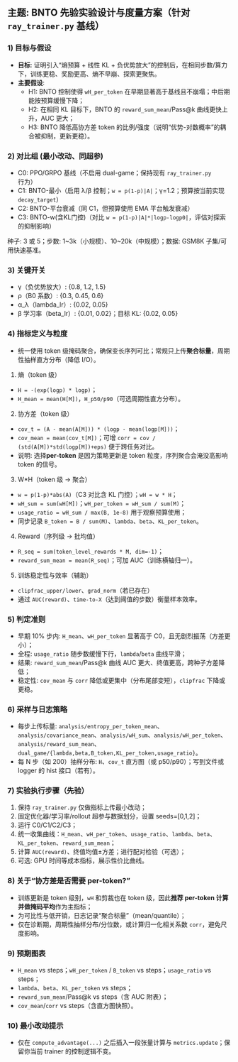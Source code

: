 ## 主题: BNTO 先验实验设计与度量方案（针对 `ray_trainer.py` 基线）

### 1) 目标与假设
- **目标**: 证明引入“熵预算 + 线性 KL + 负优势放大”的控制后，在相同步数/算力下，训练更稳、奖励更高、熵不早崩、探索更聚焦。
- **主要假设**:
  - H1: BNTO 控制使得 `wH_per_token` 在早期显著高于基线且不崩塌；中后期能按预算缓慢下降；
  - H2: 在相同 KL 目标下，BNTO 的 `reward_sum_mean`/Pass@k 曲线更快上升，AUC 更大；
  - H3: BNTO 降低高协方差 token 的比例/强度（说明“优势-对数概率”的耦合被抑制，更新更稳）。

### 2) 对比组 (最小改动、同超参)
- C0: PPO/GRPO 基线（不启用 dual-game；保持现有 `ray_trainer.py` 行为）
- C1: BNTO-最小（启用 λ/β 控制；`w = p(1-p)|A|`；γ=1.2；预算按当前实现 `decay_target`）
- C2: BNTO-平台衰减（同 C1，但预算使用 EMA 平台触发衰减）
- C3: BNTO-w(含KL门控)（对比 `w = p(1-p)|A|*|logp-logp0|`，评估对探索的抑制影响）

种子: 3 或 5；步数: 1~3k（小规模）、10~20k（中规模）；数据: GSM8K 子集/可用快速基准。

### 3) 关键开关
- γ（负优势放大）: {0.8, 1.2, 1.5}
- ρ（B0 系数）: {0.3, 0.45, 0.6}
- α_λ（lambda_lr）: {0.02, 0.05}
- β 学习率（beta_lr）: {0.01, 0.02}；目标 KL: {0.02, 0.05}

### 4) 指标定义与粒度
- 统一使用 token 级掩码聚合，确保变长序列可比；常规只上传**聚合标量**，周期性抽样直方分布（降低 I/O）。

1) 熵（token 级）
  - `H = -(exp(logp) * logp)`；
  - `H_mean = mean(H[M])`，`H_p50/p90`（可选周期性直方分布）。

2) 协方差（token 级）
  - `cov_t = (A - mean(A[M])) * (logp - mean(logp[M]))`；
  - `cov_mean = mean(cov_t[M])`；可增 `corr = cov / (std(A[M])*std(logp[M])+eps)` 便于跨任务对比。
  - 说明: 选择**per-token** 是因为策略更新是 token 粒度，序列聚合会淹没高影响 token 的信号。

3) W*H（token 级 → 聚合）
  - `w = p(1-p)*abs(A)`（C3 对比含 KL 门控）；`wH = w * H`；
  - `wH_sum = sum(wH[M])`；`wH_per_token = wH_sum / sum(M)`；
  - `usage_ratio = wH_sum / max(B, 1e-8)` 用于观察预算使用；
  - 同步记录 `B_token = B / sum(M)`、`lambda`、`beta`、`KL_per_token`。

4) Reward（序列级 → 批均值）
  - `R_seq = sum(token_level_rewards * M, dim=-1)`；
  - `reward_sum_mean = mean(R_seq)`；可加 AUC（训练横轴归一）。

5) 训练稳定性与效率（辅助）
  - `clipfrac_upper/lower`、`grad_norm`（若已存在）
  - 通过 `AUC(reward)`、`time-to-X`（达到阈值的步数）衡量样本效率。

### 5) 判定准则
- 早期 10% 步内: `H_mean`、`wH_per_token` 显著高于 C0，且无剧烈振荡（方差更小）；
- 全程: `usage_ratio` 随步数缓慢下行，`lambda`/`beta` 曲线平滑；
- 结果: `reward_sum_mean`/Pass@k 曲线 AUC 更大、终值更高，跨种子方差降低；
- 稳定性: `cov_mean` 与 `corr` 降低或更集中（分布尾部变短），`clipfrac` 下降或更稳。

### 6) 采样与日志策略
- 每步上传标量: `analysis/entropy_per_token_mean`、`analysis/covariance_mean`、`analysis/wH_sum`、`analysis/wH_per_token`、`analysis/reward_sum_mean`、`dual_game/{lambda,beta,B_token,KL_per_token,usage_ratio}`。
- 每 N 步（如 200）抽样分布: `H`、`cov_t` 直方图（或 p50/p90）；写到文件或 logger 的 hist 接口（若有）。

### 7) 实验执行步骤（先验）
1. 保持 `ray_trainer.py` 仅做指标上传最小改动；
2. 固定优化器/学习率/rollout 超参与数据划分，设置 seeds=[0,1,2]；
3. 运行 C0/C1/C2/C3；
4. 统一收集曲线：`H_mean`、`wH_per_token`、`usage_ratio`、`lambda`、`beta`、`KL_per_token`、`reward_sum_mean`；
5. 计算 `AUC(reward)`、终值均值±方差；进行配对检验（可选）；
6. 可选: GPU 时间等成本指标，展示性价比曲线。

### 8) 关于“协方差是否需要 per-token?”
- 训练更新是 token 级别，`wH` 和剪裁也在 token 级，因此**推荐 per-token 计算并做掩码平均**作为主指标；
- 为可比性与低开销，日志记录“聚合标量”（mean/quantile）；
- 仅在诊断期，周期性抽样分布/分位数，或计算归一化相关系数 `corr`，避免尺度影响。

### 9) 预期图表
- `H_mean` vs steps；`wH_per_token` / `B_token` vs steps；`usage_ratio` vs steps；
- `lambda`、`beta`、`KL_per_token` vs steps；
- `reward_sum_mean`/Pass@k vs steps（含 AUC 附表）；
- `cov_mean`/`corr` vs steps（含直方图快照）。

### 10) 最小改动提示
- 仅在 `compute_advantage(...)` 之后插入一段张量计算与 `metrics.update`；保留你当前 trainer 的控制逻辑不变。

